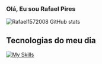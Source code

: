 ### Olá, Eu sou Rafael Pires

![Rafael1572008 GitHub stats](https://github-readme-stats.vercel.app/api?username=anuraghazra&show_icons=true&theme=radical)

## Tecnologias do meu dia
[![My Skills](https://skillicons.dev/icons?i=python,js,mysql,java,html,css,docker,c)](https://skillicons.dev)

